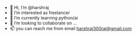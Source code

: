 - 👋 Hi, I’m @harshraj
- 👀 I’m interested as freelancer
- 🌱 I’m currently learning python/ai
- 💞️ I’m looking to collaborate on ...
- 📫 you can reach me from email harshraj300raj@gmail.com

<!---
kashavrandheer/kashavrandheer is a ✨ special ✨ repository because its `README.md` (this file) appears on your GitHub profile.
You can click the Preview link to take a look at your changes.
--->
